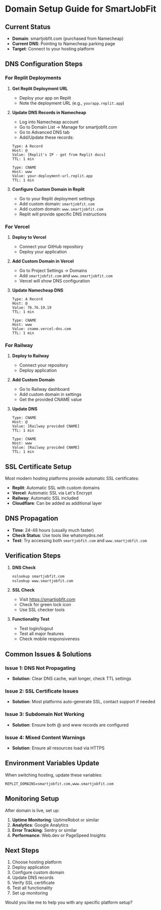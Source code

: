# Domain Setup Guide for SmartJobFit

## Current Status
- **Domain**: smartjobfit.com (purchased from Namecheap)
- **Current DNS**: Pointing to Namecheap parking page
- **Target**: Connect to your hosting platform

## DNS Configuration Steps

### For Replit Deployments

1. **Get Replit Deployment URL**
   - Deploy your app on Replit
   - Note the deployment URL (e.g., `yourapp.replit.app`)

2. **Update DNS Records in Namecheap**
   - Log into Namecheap account
   - Go to Domain List → Manage for smartjobfit.com
   - Go to Advanced DNS tab
   - Add/Update these records:

   ```
   Type: A Record
   Host: @
   Value: [Replit's IP - get from Replit docs]
   TTL: 1 min

   Type: CNAME
   Host: www
   Value: your-deployment-url.replit.app
   TTL: 1 min
   ```

3. **Configure Custom Domain in Replit**
   - Go to your Replit deployment settings
   - Add custom domain: `smartjobfit.com`
   - Add custom domain: `www.smartjobfit.com`
   - Replit will provide specific DNS instructions

### For Vercel

1. **Deploy to Vercel**
   - Connect your GitHub repository
   - Deploy your application

2. **Add Custom Domain in Vercel**
   - Go to Project Settings → Domains
   - Add `smartjobfit.com` and `www.smartjobfit.com`
   - Vercel will show DNS configuration

3. **Update Namecheap DNS**
   ```
   Type: A Record
   Host: @
   Value: 76.76.19.19
   TTL: 1 min

   Type: CNAME
   Host: www
   Value: cname.vercel-dns.com
   TTL: 1 min
   ```

### For Railway

1. **Deploy to Railway**
   - Connect your repository
   - Deploy application

2. **Add Custom Domain**
   - Go to Railway dashboard
   - Add custom domain in settings
   - Get the provided CNAME value

3. **Update DNS**
   ```
   Type: CNAME
   Host: @
   Value: [Railway provided CNAME]
   TTL: 1 min

   Type: CNAME
   Host: www
   Value: [Railway provided CNAME]
   TTL: 1 min
   ```

## SSL Certificate Setup

Most modern hosting platforms provide automatic SSL certificates:
- **Replit**: Automatic SSL with custom domains
- **Vercel**: Automatic SSL via Let's Encrypt
- **Railway**: Automatic SSL included
- **Cloudflare**: Can be added as additional layer

## DNS Propagation

- **Time**: 24-48 hours (usually much faster)
- **Check Status**: Use tools like whatsmydns.net
- **Test**: Try accessing both `smartjobfit.com` and `www.smartjobfit.com`

## Verification Steps

1. **DNS Check**
   ```bash
   nslookup smartjobfit.com
   nslookup www.smartjobfit.com
   ```

2. **SSL Check**
   - Visit https://smartjobfit.com
   - Check for green lock icon
   - Use SSL checker tools

3. **Functionality Test**
   - Test login/logout
   - Test all major features
   - Check mobile responsiveness

## Common Issues & Solutions

### Issue 1: DNS Not Propagating
- **Solution**: Clear DNS cache, wait longer, check TTL settings

### Issue 2: SSL Certificate Issues
- **Solution**: Most platforms auto-generate SSL, contact support if needed

### Issue 3: Subdomain Not Working
- **Solution**: Ensure both @ and www records are configured

### Issue 4: Mixed Content Warnings
- **Solution**: Ensure all resources load via HTTPS

## Environment Variables Update

When switching hosting, update these variables:
```
REPLIT_DOMAINS=smartjobfit.com,www.smartjobfit.com
```

## Monitoring Setup

After domain is live, set up:
1. **Uptime Monitoring**: UptimeRobot or similar
2. **Analytics**: Google Analytics
3. **Error Tracking**: Sentry or similar
4. **Performance**: Web.dev or PageSpeed Insights

## Next Steps

1. Choose hosting platform
2. Deploy application
3. Configure custom domain
4. Update DNS records
5. Verify SSL certificate
6. Test all functionality
7. Set up monitoring

Would you like me to help you with any specific platform setup?